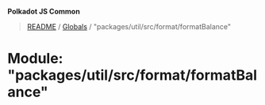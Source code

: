 **Polkadot JS Common**

> [README](../README.md) / [Globals](../globals.md) / "packages/util/src/format/formatBalance"

# Module: "packages/util/src/format/formatBalance"

